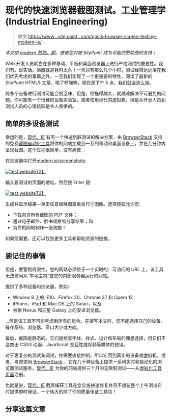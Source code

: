 # 现代的快速浏览器截图测试。工业管理学(Industrial Engineering)

> 原文:[https://www . site point . com/quick-browser-screen-testing-modern-ie/](https://www.sitepoint.com/quick-browser-screenshot-testing-modern-ie/)

*本文由 [modern 赞助。即](http://www.modern.ie/)。感谢您对使 SitePoint 成为可能的赞助商的支持！*

Web 开发人员明白在多种移动、平板和桌面浏览器上进行严格测试的重要性。我们有。说实话。简直就是耗时太久！一天只有那么几个小时，测试经常远远落在我们优先考虑的事情之外。一旦我们实现了一个更重要的特性，阅读了最新的 SitePoint HTML5 文章，喝了杯咖啡，现在是下午 5 点，我们就会这么做。

跨多个设备进行测试可能会很乏味，但是，你拖得越久，就越难解决不可避免的问题。你可能有一个很棒的设备实验室，或者使用现代的虚拟机。但是从开发人员到测试人员的心理跳跃是令人畏惧的。

## 简单的多设备测试

幸运的是，[现代。IE](http://www.modern.ie/) 有另一个快速肮脏测试的解决方案。由 [BrowserStack](http://www.browserstack.com/) 支持的免费[截图自动化工具](http://modern.ie/screenshots)将你的网站加载到一系列移动和桌面设备上，并在几分钟内呈现截图。这个过程很简单，没有痛苦…

在浏览器中打开[modern.ie/screenshots](http://modern.ie/screenshots):

[![test website](../Images/4aadbb9a5edb2ff3862930d3269dc842.png)T2】](https://blogs.sitepointstatic.com/images/tech/944-modern.ie-screenshot-start.jpg)

输入要测试的页面的地址，然后按 Enter 键:

[![test website](../Images/173647da628b0d28385998228e149606.png)T2】](https://blogs.sitepointstatic.com/images/tech/944-modern.ie-screenshot-end.jpg)

生成并显示结果—单击任意缩略图查看全尺寸图像。选项按钮允许您:

*   下载包含所有截图的 PDF 文件；
*   通过电子邮件、脸书或推特分享结果；和
*   为你的网站制作一张海报！

如果您需要，还可以找到更多工具和帮助资源的链接。

## 要记住的事情

但是，要警惕局限性。您的网站必须位于一个实时的、可访问的 URL 上，该工具无法访问从“本地主机”或您的内部服务器运行的网站。

提供了多种设备和浏览器，例如:

*   Window 8 上的 IE10、Firefox 20、Chrome 27 和 Opera 12
*   iPhone、iPad 和 Mac OS 上的 Safari，以及
*   谷歌 Nexus 和三星 Galaxy 上的安卓浏览器。

…但是该工具不可能考虑到所有的组合。在撰写本文时，您不能选择自己的设备、操作系统、浏览器、窗口大小或方向。

最后，截图是静态的。它们是检查字体、样式、设计和布局的理想选择，但它们不会突出 CSS3 动画、JavaScript 交互性或视频等媒体的错误。

对于更复杂的测试和调试，你需要直接控制，所以它回到真实的设备或虚拟机。或者，考虑使用 [BrowserStack](http://www.browserstack.com/) ，它在几十种设备上提供一系列实时和自动化的浏览器测试服务。[现代。IE](http://www.modern.ie/) 为你的网站提供三个月的无限制测试——从[虚拟化工具页面](http://modern.ie/en-us/virtualization-tools)注册。

也就是说，[现代。IE](http://www.modern.ie/) 截屏捕获工具在您实施快速修复并且不想花整个上午测试它时提供即时保证。一个伟大的除了你的质量保证工具包！

## 分享这篇文章